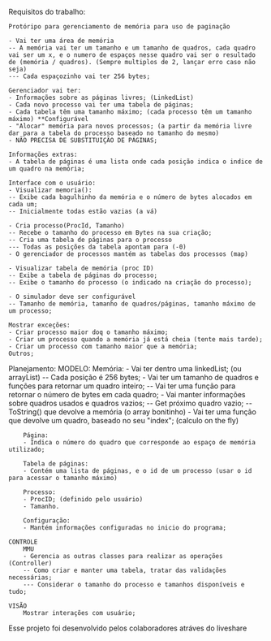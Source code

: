 Requisitos do trabalho:

    Protóripo para gerenciamento de memória para uso de paginação

    - Vai ter uma área de memória
    -- A memória vai ter um tamanho e um tamanho de quadros, cada quadro vai ser um x, e o numero de espaços nesse quadro vai ser o resultado de (memória / quadros). (Sempre multiplos de 2, lançar erro caso não seja)
    --- Cada espaçozinho vai ter 256 bytes;

    Gerenciador vai ter:
    - Informações sobre as páginas livres; (LinkedList)
    - Cada novo processo vai ter uma tabela de páginas;
    - Cada tabela têm uma tamanho máximo; (cada processo têm um tamanho máximo) **Configurável
    - "Alocar" memória para novos processos; (a partir da memória livre dar para a tabela do processo baseado no tamanho do mesmo)
    - NÃO PRECISA DE SUBSTITUIÇÃO DE PÁGINAS;

    Informações extras:
    - A tabela de páginas é uma lista onde cada posição indica o indice de um quadro na memória;

    Interface com o usuário:
    - Visualizar memoria():
    -- Exibe cada bagulhinho da memória e o número de bytes alocados em cada um;
    -- Inicialmente todas estão vazias (a vá)

    - Cria processo(ProcId, Tamanho)
    -- Recebe o tamanho do processo em Bytes na sua criação;
    -- Cria uma tabela de páginas para o processo
    --- Todas as posições da tabela apontam para (-0)
    - O gerenciador de processos mantém as tabelas dos processos (map)

    - Visualizar tabela de memória (proc ID)
    -- Exibe a tabela de páginas do processo;
    -- Exibe o tamanho do processo (o indicado na criação do processo);

    - O simulador deve ser configurável
    -- Tamanho de memória, tamanho de quadros/páginas, tamanho máximo de um processo;

    Mostrar exceções:
    - Criar processo maior doq o tamanho máximo;
    - Criar um processo quando a memória já está cheia (tente mais tarde);
    - Criar um processo com tamanho maior que a memória;
    Outros;

Planejamento:
    MODELO:
        Memória:
        - Vai ter dentro uma linkedList; (ou arrayList)
        -- Cada posição é 256 bytes;
        - Vai ter um tamanho de quadros e funções para retornar um quadro inteiro;
        -- Vai ter uma função para retornar o número de bytes em cada quadro;
        - Vai manter informações sobre quadros usados e quadros vazios;
        -- Get próximo quadro vazio;
        -- ToString() que devolve a memória (o array bonitinho)
        - Vai ter uma função que devolve um quadro, baseado no seu "index"; (calculo on the fly)

        Página:
        - Indica o número do quadro que corresponde ao espaço de memória utilizado;
        
        Tabela de páginas:
        - Contém uma lista de páginas, e o id de um processo (usar o id para acessar o tamanho máximo)

        Processo:
        - ProcID; (definido pelo usuário)
        - Tamanho.

        Configuração:
        - Mantém informações configuradas no inicio do programa;

    CONTROLE
        MMU
        - Gerencia as outras classes para realizar as operações (Controller)
        -- Como criar e manter uma tabela, tratar das validações necessárias;
        --- Considerar o tamanho do processo e tamanhos disponíveis e tudo;

    VISÃO
        Mostrar interações com usuário;


Esse projeto foi desenvolvido pelos colaboradores atráves do liveshare